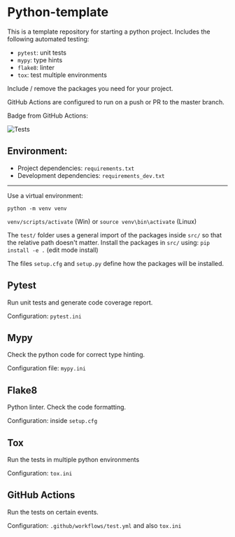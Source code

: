 # Python-template

This is a template repository for starting a python project.
Includes the following automated testing:

- `pytest`: unit tests
- `mypy`: type hints
- `flake8`: linter
- `tox`: test multiple environments

Include / remove the packages you need for your project.

GitHub Actions are configured to run on a push or PR to the master branch.

Badge from GitHub Actions:

![Tests](https://github.com/Speterius/python-template/actions/workflows/test.yml/badge.svg)

## Environment:
 - Project dependencies: `requirements.txt`
 - Development dependencies: `requirements_dev.txt`

___
Use a virtual environment:

`python -m venv venv`

`venv/scripts/activate` (Win) or `source venv\bin\activate` (Linux)

The `test/` folder uses a general import of the packages inside `src/` so that the relative path doesn't matter.
Install the packages in `src/` using: `pip install -e .` (edit mode install)

The files `setup.cfg` and `setup.py` define how the packages will be installed.

## Pytest
Run unit tests and generate code coverage report.

Configuration: `pytest.ini`

## Mypy
Check the python code for correct type hinting.

Configuration file: `mypy.ini`


## Flake8
Python linter. Check the code formatting.

Configuration: inside `setup.cfg`


## Tox
Run the tests in multiple python environments

Configuration: `tox.ini`

## GitHub Actions
Run the tests on certain events.

Configuration: `.github/workflows/test.yml` and also `tox.ini`
